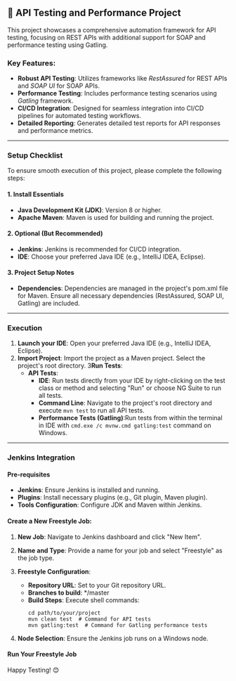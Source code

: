 ## 📌 API Testing and Performance Project

This project showcases a comprehensive automation framework for API testing, focusing on REST APIs with additional support for SOAP and performance testing using Gatling.

### Key Features:
* **Robust API Testing**: Utilizes frameworks like _RestAssured_ for REST APIs and _SOAP UI_ for SOAP APIs.
* **Performance Testing**: Includes performance testing scenarios using _Gatling_ framework.
* **CI/CD Integration**: Designed for seamless integration into CI/CD pipelines for automated testing workflows.
* **Detailed Reporting**: Generates detailed test reports for API responses and performance metrics.

____
### Setup Checklist
To ensure smooth execution of this project, please complete the following steps:

#### 1. Install Essentials

* **Java Development Kit (JDK)**: Version 8 or higher.
* **Apache Maven**: Maven is used for building and running the project.

#### 2. Optional (But Recommended)

* **Jenkins**: Jenkins is recommended for CI/CD integration.
* **IDE**: Choose your preferred Java IDE (e.g., IntelliJ IDEA, Eclipse).

#### 3. Project Setup Notes
* **Dependencies**: Dependencies are managed in the project's pom.xml file for Maven. Ensure all necessary dependencies (RestAssured, SOAP UI, Gatling) are included.
____
### Execution
1. **Launch your IDE**: Open your preferred Java IDE (e.g., IntelliJ IDEA, Eclipse).
2. **Import Project**: Import the project as a Maven project. Select the project's root directory.
3**Run Tests**:
   * **API Tests**:
      * **IDE**: Run tests directly from your IDE by right-clicking on the test class or method and selecting "Run" or choose NG Suite to run all tests.
      * **Command Line**: Navigate to the project's root directory and execute `mvn test` to run all API tests.
     * **Performance Tests (Gatling)**:Run tests from within the terminal in IDE with `cmd.exe /c mvnw.cmd gatling:test` command on Windows.
____
### Jenkins Integration
#### Pre-requisites
* **Jenkins**: Ensure Jenkins is installed and running.
* **Plugins**: Install necessary plugins (e.g., Git plugin, Maven plugin).
* **Tools Configuration**: Configure JDK and Maven within Jenkins.

#### Create a New Freestyle Job:
1. **New Job**: Navigate to Jenkins dashboard and click "New Item".
2. **Name and Type**: Provide a name for your job and select "Freestyle" as the job type.
3. **Freestyle Configuration**:
   * **Repository URL**: Set to your Git repository URL.
   * **Branches to build**: */master
   * **Build Steps**: Execute shell commands:
     ```
     cd path/to/your/project
     mvn clean test  # Command for API tests
     mvn gatling:test  # Command for Gatling performance tests
     ```

4. **Node Selection**: Ensure the Jenkins job runs on a Windows node.

#### Run Your Freestyle Job

Happy Testing! 😊
